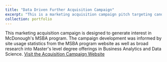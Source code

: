 ```yaml
---
title: "Data Driven Further Acquisition Campaign"
excerpt: "This is a marketing acquisition campaign pitch targeting candidates of the MS in Business Analytics program at the McDonough School of Business.<br/><img src='/images/AcquisitionCampaign.png' width=500 height=300>"
collection: portfolio
---
```


This marketing acquisition campaign is designed to generate interest in McDonough's MSBA program. The campaign development was informed by site usage statistics from the MSBA program website as well as broad research into Master's level degree offerings in Business Analytics and Data Science.
<a href='https://sites.google.com/georgetown.edu/saxa10mkt/home'>Visit the Acquisition Campaign Website</a>
